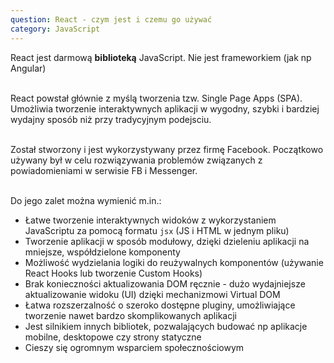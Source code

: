 ```yaml
---
question: React - czym jest i czemu go używać
category: JavaScript
---
```


React jest darmową **biblioteką** JavaScript. Nie jest frameworkiem (jak np Angular)
&nbsp;  
&nbsp;  

React powstał głównie z myślą tworzenia tzw. Single Page Apps (SPA). 
Umożliwia tworzenie interaktywnych aplikacji w wygodny, szybki i bardziej wydajny sposób niż przy tradycyjnym podejsciu.
&nbsp;  
&nbsp;

Został stworzony i jest wykorzystywany przez firmę Facebook. Początkowo używany był w celu rozwiązywania problemów związanych z powiadomieniami w serwisie FB i Messenger.
&nbsp;  
&nbsp;

Do jego zalet można wymienić m.in.:
- Łatwe tworzenie interaktywnych widoków z wykorzystaniem JavaScriptu za pomocą formatu `jsx` (JS i HTML w jednym pliku)
- Tworzenie aplikacji w sposób modułowy, dzięki dzieleniu aplikacji na mniejsze, współdzielone komponenty
- Możliwość wydzielania logiki do reużywalnych komponentów (używanie React Hooks lub tworzenie Custom Hooks)
- Brak konieczności aktualizowania DOM ręcznie - dużo wydajniejsze aktualizowanie widoku (UI) dzięki mechanizmowi Virtual DOM 
- Łatwa rozszerzalność o szeroko dostępne pluginy, umożliwiające tworzenie nawet bardzo skomplikowanych aplikacji
- Jest silnikiem innych bibliotek, pozwalających budować np aplikacje mobilne, desktopowe czy strony statyczne
- Cieszy się ogromnym wsparciem społecznościowym
